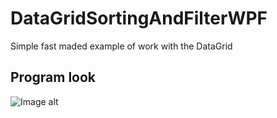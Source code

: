 # DataGridSortingAndFilterWPF
Simple fast maded example of work with the DataGrid
## Program look
![Image alt](https://github.com/ClassZak/DataGridSortingAndFilterWPF/Screen.png)